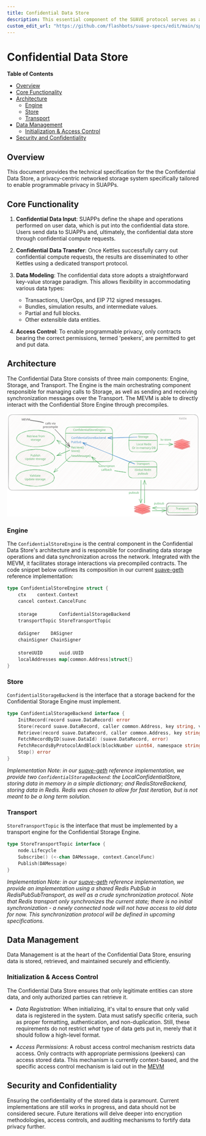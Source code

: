 ```yaml
---
title: Confidential Data Store
description: This essential component of the SUAVE protocol serves as a secure and privacy-focused storage system.
custom_edit_url: "https://github.com/flashbots/suave-specs/edit/main/specs/rigil/confidential-data-store.md"
---
```



<!-- omit from toc -->
# Confidential Data Store

<div className="hide-in-docs">

**Table of Contents**

<!-- TOC -->

- [Overview](#overview)
- [Core Functionality](#core-functionality)
- [Architecture](#architecture)
	- [Engine](#engine)
	- [Store](#store)
	- [Transport](#transport)
- [Data Management](#data-management)
	- [Initialization \& Access Control](#initialization--access-control)
- [Security and Confidentiality](#security-and-confidentiality)

<!-- /TOC -->


## Overview

</div>

This document provides the technical specification for the the Confidential Data Store, a privacy-centric networked storage system specifically tailored to enable programmable privacy in SUAPPs.

## Core Functionality

1. **Confidential Data Input**:
   SUAPPs define the shape and operations performed on user data, which is put into the confidential data store. Users send data to SUAPPs and, ultimately, the confidential data store through confidential compute requests.

2. **Confidential Data Transfer**:
   Once Kettles successfully carry out confidential compute requests, the results are disseminated to other Kettles using a dedicated transport protocol.

3. **Data Modeling**:
   The confidential data store adopts a straightforward key-value storage paradigm. This allows flexibility in accommodating various data types:
   - Transactions, UserOps, and EIP 712 signed messages.
   - Bundles, simulation results, and intermediate values.
   - Partial and full blocks.
   - Other extensible data entities.

4. **Access Control**:
   To enable programmable privacy, only contracts bearing the correct permissions, termed 'peekers', are permitted to get and put data.


## Architecture

The Confidential Data Store consists of three main components: Engine, Storage, and Transport. The Engine is the main orchestrating component responsible for managing calls to Storage, as well as sending and receiving synchronization messages over the Transport. The MEVM is able to directly interact with the Confidential Store Engine through precompiles.

![Confidential Data Store Diagram](/assets/rigil_confidential_data_store.svg)

### Engine

The `ConfidentialStoreEngine` is the central component in the Confidential Data Store's architecture and is responsible for coordinating data storage operations and data synchronization across the network. Integrated with the MEVM, it facilitates storage interactions via precompiled contracts. The code snippet below outlines its composition in our current [suave-geth](https://github.com/flashbots/suave-geth/tree/main) reference implementation:

```go
type ConfidentialStoreEngine struct {
	ctx    context.Context
	cancel context.CancelFunc

	storage        ConfidentialStorageBackend
	transportTopic StoreTransportTopic

	daSigner    DASigner
	chainSigner ChainSigner

	storeUUID      uuid.UUID
	localAddresses map[common.Address]struct{}
}
```

### Store
`ConfidentialStorageBackend` is the interface that a storage backend for the Confidential Storage Engine must implement.

```go
type ConfidentialStorageBackend interface {
	InitRecord(record suave.DataRecord) error
	Store(record suave.DataRecord, caller common.Address, key string, value []byte) (suave.DataRecord, error)
	Retrieve(record suave.DataRecord, caller common.Address, key string) ([]byte, error)
	FetchRecordByID(suave.DataId) (suave.DataRecord, error)
	FetchRecordsByProtocolAndBlock(blockNumber uint64, namespace string) []suave.DataRecord
	Stop() error
}
```

*Implementation Note: in our [suave-geth](https://github.com/flashbots/suave-geth/tree/main) reference implementation, we provide two `ConfidentialStorageBackend`: the LocalConfidentialStore, storing data in memory in a simple dictionary; and RedisStoreBackend, storing data in Redis. Redis was chosen to allow for fast iteration, but is not meant to be a long term solution.*

### Transport

`StoreTransportTopic` is the interface that must be implemented by a transport engine for the Confidential Storage Engine.

```go
type StoreTransportTopic interface {
	node.Lifecycle
	Subscribe() (<-chan DAMessage, context.CancelFunc)
	Publish(DAMessage)
}
```

*Implementation Note: in our [suave-geth](https://github.com/flashbots/suave-geth/tree/main) reference implementation, we provide an implementation using a shared Redis PubSub in RedisPubSubTransport, as well as a crude synchronization protocol. Note that Redis transport only synchronizes the current state; there is no initial synchronization - a newly connected node will not have access to old data for now. This synchronization protocol will be defined in upcoming specifications.*


## Data Management

Data Management is at the heart of the Confidential Data Store, ensuring data is stored, retrieved, and maintained securely and efficiently.

### Initialization & Access Control

The Confidential Data Store ensures that only legitimate entities can store data, and only authorized parties can retrieve it.

- *Data Registration*: When initializing, it's vital to ensure that only valid data is registered in the system. Data must satisfy specific criteria, such as proper formatting, authentication, and non-duplication. Still, these requirements do not restrict *what* type of data gets put in, merely that it should follow a high-level format.

- *Access Permissions*: A robust access control mechanism restricts data access. Only contracts with appropriate permissions (peekers) can access stored data. This mechanism is currently context-based, and the specific access control mechanism is laid out in the [MEVM](./mevm.md)

## Security and Confidentiality

Ensuring the confidentiality of the stored data is paramount. Current implementations are still works in progress, and data should not be considered secure. Future iterations will delve deeper into encryption methodologies, access controls, and auditing mechanisms to fortify data privacy further.











